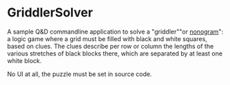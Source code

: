 # GriddlerSolver

A sample Q&D commandline application to solve a "griddler""or [nonogram](https://en.wikipedia.org/wiki/Nonogram)": 
a logic game where a grid must be filled with black and white squares, based on clues.
The clues describe per row or column the lengths of the various stretches of black blocks there, which are separated by at least one white block.

No UI at all, the puzzle must be set in source code.